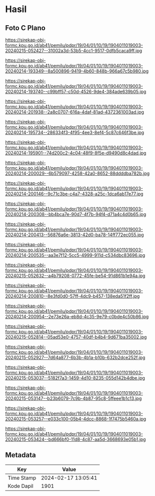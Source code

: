 # Hasil

## Foto C Plano

https://sirekap-obj-formc.kpu.go.id/ab41/pemilu/pdpr/19/04/01/10/19/1904011019003-20240215-052427--31002a3d-53b5-4cc1-9517-0dfb5caca9ff.jpg

https://sirekap-obj-formc.kpu.go.id/ab41/pemilu/pdpr/19/04/01/10/19/1904011019003-20240214-193349--8a500896-9419-4b60-848b-966a67c5b980.jpg

https://sirekap-obj-formc.kpu.go.id/ab41/pemilu/pdpr/19/04/01/10/19/1904011019003-20240214-193740--c99bff57-c50d-4526-9de4-384ade639b05.jpg

https://sirekap-obj-formc.kpu.go.id/ab41/pemilu/pdpr/19/04/01/10/19/1904011019003-20240214-201938--2a8c0707-616a-4daf-81ad-4372361003ad.jpg

https://sirekap-obj-formc.kpu.go.id/ab41/pemilu/pdpr/19/04/01/10/19/1904011019003-20240214-195734--286334f3-4f95-4ee3-8ef4-5c87c646f3be.jpg

https://sirekap-obj-formc.kpu.go.id/ab41/pemilu/pdpr/19/04/01/10/19/1904011019003-20240214-195901--74d200c2-4c04-48f9-8f5e-d9490d8c4dad.jpg

https://sirekap-obj-formc.kpu.go.id/ab41/pemilu/pdpr/19/04/01/10/19/1904011019003-20240214-200029--6b579097-4258-42a0-8652-88ddddba782b.jpg

https://sirekap-obj-formc.kpu.go.id/ab41/pemilu/pdpr/19/04/01/10/19/1904011019003-20240214-200146--9c71c3be-c4a7-4328-a25c-1dca6ab17e77.jpg

https://sirekap-obj-formc.kpu.go.id/ab41/pemilu/pdpr/19/04/01/10/19/1904011019003-20240214-200308--bb4bca7e-90d7-4f7b-94f4-d71a4c4d0b65.jpg

https://sirekap-obj-formc.kpu.go.id/ab41/pemilu/pdpr/19/04/01/10/19/1904011019003-20240214-200413--56876a6e-3813-42d0-ba78-14ff772ec055.jpg

https://sirekap-obj-formc.kpu.go.id/ab41/pemilu/pdpr/19/04/01/10/19/1904011019003-20240214-200535--aa3e7f12-5cc5-4999-911d-c534dbc83696.jpg

https://sirekap-obj-formc.kpu.go.id/ab41/pemilu/pdpr/19/04/01/10/19/1904011019003-20240215-052632--a4b79208-0772-45fe-be54-91d861b1e94a.jpg

https://sirekap-obj-formc.kpu.go.id/ab41/pemilu/pdpr/19/04/01/10/19/1904011019003-20240214-200810--8e3fd0d0-57ff-4dc9-b457-138eda51f2ff.jpg

https://sirekap-obj-formc.kpu.go.id/ab41/pemilu/pdpr/19/04/01/10/19/1904011019003-20240214-200954--2e73e26a-eb8d-4c35-9e79-c0bde4c50b86.jpg

https://sirekap-obj-formc.kpu.go.id/ab41/pemilu/pdpr/19/04/01/10/19/1904011019003-20240215-052814--05ad53e0-4757-40df-b4b4-9d671ba35002.jpg

https://sirekap-obj-formc.kpu.go.id/ab41/pemilu/pdpr/19/04/01/10/19/1904011019003-20240215-052927--7d64a877-6b3b-4b1a-b10b-632b2dce252f.jpg

https://sirekap-obj-formc.kpu.go.id/ab41/pemilu/pdpr/19/04/01/10/19/1904011019003-20240215-053037--5182f7a3-1459-4d10-8235-055d142b4dbe.jpg

https://sirekap-obj-formc.kpu.go.id/ab41/pemilu/pdpr/19/04/01/10/19/1904011019003-20240215-053147--b23b6079-7c9b-4b87-95c8-5ffeee1b1c13.jpg

https://sirekap-obj-formc.kpu.go.id/ab41/pemilu/pdpr/19/04/01/10/19/1904011019003-20240215-053257--e033c100-05b4-4dcc-8868-1f7475b5460a.jpg

https://sirekap-obj-formc.kpu.go.id/ab41/pemilu/pdpr/19/04/01/10/19/1904011019003-20240215-053424--bd666bf0-11d8-4c87-aa5d-3668693e05b1.jpg


## Metadata

| Key        | Value               |
| ---------- | ------------------- |
| Time Stamp | 2024-02-17 13:05:41 |
| Kode Dapil | 1901                |



